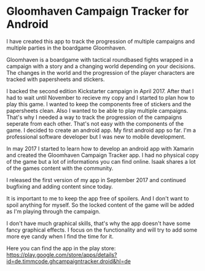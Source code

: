 # Gloomhaven Campaign Tracker for Android

I have created this app to track the progression of multiple campaigns and multiple parties in the boardgame Gloomhaven.

Gloomhaven is a boardgame with tactical roundbased fights wrapped in a campaign with a story and a changing world depending on your decisions. The changes in the world and the progression of the player characters are tracked with papersheets and stickers.

I backed the second edition Kickstarter campaign in April 2017. After that I had to wait until November to recieve my copy and I started to plan how to play this game.
I wanted to keep the components free of stickers and the papersheets clean. Also I wanted to be able to play multiple campaigns. That's why I needed a way to track the progression of the campaigns seperate from each other. That's not easy with the components of the game. I decided to create an android app. My first android app so far. I'm a professional software developer but I was new to mobile development.

In may 2017 I started to learn how to develop an android app with Xamarin and created the Gloomhaven Campaign Tracker app. I had no physical copy of the game but a lot of informations you can find online. Isaak shares a lot of the games content with the community.

I released the first version of my app in September 2017 and continued bugfixing and adding content since today.

It is important to me to keep the app free of spoilers. And I don't want to spoil anything for myself. So the locked content of the game will be added as I'm playing through the campaign. 

I don't have much graphical skills, that's why the app doesn't have some fancy graphical effects. I focus on the functionality and will try to add some more eye candy when I find the time for it.  

Here you can find the app in the play store:
https://play.google.com/store/apps/details?id=de.timmcode.ghcampaigntracker.droid&hl=de


